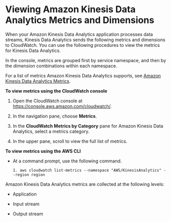 # Viewing Amazon Kinesis Data Analytics Metrics and Dimensions<a name="metrics-dimensions"></a>

When your Amazon Kinesis Data Analytics application processes data streams, Kinesis Data Analytics sends the following metrics and dimensions to CloudWatch\. You can use the following procedures to view the metrics for Kinesis Data Analytics\.

In the console, metrics are grouped first by service namespace, and then by the dimension combinations within each namespace\.

For a list of metrics Amazon Kinesis Data Analytics supports, see [Amazon Kinesis Data Analytics Metrics](http://docs.aws.amazon.com/AmazonCloudWatch/latest/monitoring/aka-metricscollected.html)\.

**To view metrics using the CloudWatch console**

1. Open the CloudWatch console at [https://console\.aws\.amazon\.com/cloudwatch/](https://console.aws.amazon.com/cloudwatch/)\.

1. In the navigation pane, choose **Metrics**\.

1. In the **CloudWatch Metrics by Category** pane for Amazon Kinesis Data Analytics, select a metrics category\.

1. In the upper pane, scroll to view the full list of metrics\.

**To view metrics using the AWS CLI**

+ At a command prompt, use the following command\.

  ```
  1. aws cloudwatch list-metrics --namespace "AWS/KinesisAnalytics" --region region
  ```

 Amazon Kinesis Data Analytics metrics are collected at the following levels:

+ Application 

+ Input stream

+ Output stream